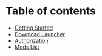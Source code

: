 # Table of contents

* [Getting Started](README.md)
* [Download Launcher](download-launcher.md)
* [Authorization](authorization.md)
* [Mods List](mods-list.md)

